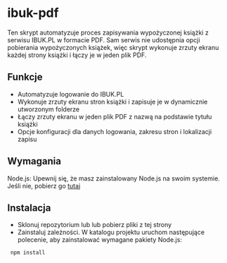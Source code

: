 # ibuk-pdf
Ten skrypt automatyzuje proces zapisywania wypożyczonej książki z serwisu IBUK.PL w formacie PDF. Sam serwis nie udostępnia opcji pobierania wypożyczonych książek, więc skrypt wykonuje zrzuty ekranu każdej strony książki i łączy je w jeden plik PDF.

## Funkcje
- Automatyzuje logowanie do IBUK.PL
- Wykonuje zrzuty ekranu stron książki i zapisuje je w dynamicznie utworzonym folderze
- Łączy zrzuty ekranu w jeden plik PDF z nazwą na podstawie tytułu książki
- Opcje konfiguracji dla danych logowania, zakresu stron i lokalizacji zapisu

## Wymagania
Node.js: Upewnij się, że masz zainstalowany Node.js na swoim systemie. Jeśli nie, pobierz go [tutaj](https://nodejs.org)

## Instalacja
- Sklonuj repozytorium lub lub pobierz pliki z tej strony
- Zainstaluj zależności. W katalogu projektu uruchom następujące polecenie, aby zainstalować wymagane pakiety Node.js:
```bash
 npm install 
```
